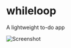 whileloop
=========

A lightweight to-do app

![Screenshot](https://raw.github.com/lchoung/whileloop/master/assets/img/screen.jpg)
